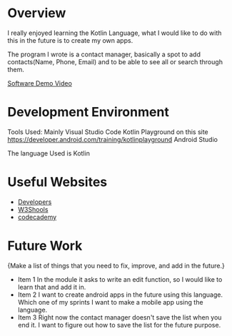 # Overview

I really enjoyed learning the Kotlin Language, what I would like to do with this in the future is to create my own apps.

The program I wrote is a contact manager, basically a spot to add contacts(Name, Phone, Email) and to be able to see all or search through them.

[Software Demo Video](https://youtu.be/lvzS42foOKc)

# Development Environment

Tools Used:
Mainly Visual Studio Code
Kotlin Playground on this site https://developer.android.com/training/kotlinplayground 
Android Studio

The language Used is Kotlin

# Useful Websites


- [Developers](https://developer.android.com/)
- [W3Shools](https://www.w3schools.com/kotlin/index.php)
- [codecademy](https://www.codecademy.com/catalog/language/kotlin)

# Future Work

{Make a list of things that you need to fix, improve, and add in the future.}

- Item 1 In the module it asks to write an edit function, so I would like to learn that and add it in.
- Item 2 I want to create android apps in the future using this language. Which one of my sprints I want to make a mobile app using the language.
- Item 3 Right now the contact manager doesn't save the list when you end it. I want to figure out how to save the list for the future purpose.
